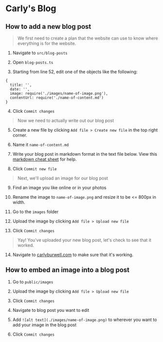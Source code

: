 # Carly's Blog

## How to add a new blog post

> We first need to create a plan that the website can use to know where everything is for the website.

1. Navigate to `src/blog-posts`

2. Open `blog-posts.ts`

3. Starting from line 52, edit one of the objects like the following:

```
{
  title: '',
  date: '',
  image: require('./images/name-of-image.png'),
  contentUrl: require('./name-of-content.md')
}
```

4. Click `Commit changes`

> Now we need to actually write out our blog post

5. Create a new file by clicking `Add file > Create new file` in the top right corner.

6. Name it `name-of-content.md`

7. Write your blog post in markdown format in the text file below. View this [markdown cheat sheet](https://www.markdownguide.org/cheat-sheet/) for help.

8. Click `Commit new file`

> Next, we'll upload an image for our blog post

9. Find an image you like online or in your photos

10. Rename the image to `name-of-image.png` and resize it to be <= 800px in width.

11. Go to the `images` folder

12. Upload the image by clicking `Add file > Upload new file`

13. Click `Commit changes`

> Yay! You've uploaded your new blog post, let's check to see that it worked.

14. Navigate to [carlyburwell.com](https://carlyburwell.com) to make sure that it's working.

## How to embed an image into a blog post

1. Go to `public/images`

2. Upload the image by clicking `Add file > Upload new file`

3. Click `Commit changes`

3. Navigate to blog post you want to edit

4. Add `![alt text](./images/name-of-image.png)` to wherever you want to add your image in the blog post

5. Click `Commit changes`
